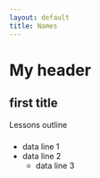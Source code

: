 ```yaml
---
layout: default
title: Names
---
```


# My header
## first title

Lessons outline

### 

* data line 1
* data line 2
    * data line 3